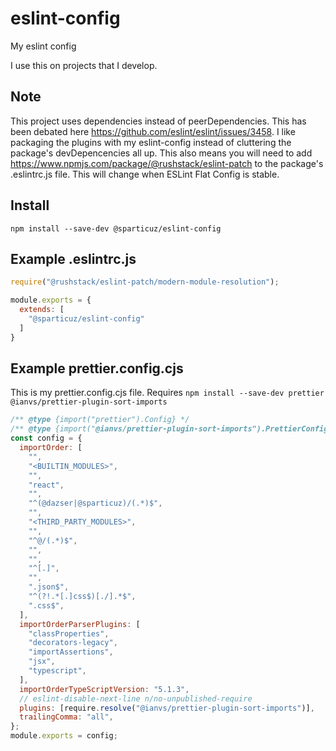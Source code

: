 # eslint-config
My eslint config

I use this on projects that I develop.

## Note
This project uses dependencies instead of peerDependencies. This has been debated here https://github.com/eslint/eslint/issues/3458. I like packaging the plugins with my eslint-config instead of cluttering the package's devDepencencies all up. This also means you will need to add https://www.npmjs.com/package/@rushstack/eslint-patch to the package's .eslintrc.js file. This will change when ESLint Flat Config is stable.

## Install
`npm install --save-dev @sparticuz/eslint-config`

## Example .eslintrc.js
```js
require("@rushstack/eslint-patch/modern-module-resolution");

module.exports = {
  extends: [
    "@sparticuz/eslint-config"
  ]
}
```
## Example prettier.config.cjs
This is my prettier.config.cjs file. Requires `npm install --save-dev prettier @ianvs/prettier-plugin-sort-imports`
```js
/** @type {import("prettier").Config} */
/** @type {import("@ianvs/prettier-plugin-sort-imports").PrettierConfig} */
const config = {
  importOrder: [
    "",
    "<BUILTIN_MODULES>",
    "",
    "react",
    "",
    "^(@dazser|@sparticuz)/(.*)$",
    "",
    "<THIRD_PARTY_MODULES>",
    "",
    "^@/(.*)$",
    "",
    "",
    "^[.]",
    "",
    ".json$",
    "^(?!.*[.]css$)[./].*$",
    ".css$",
  ],
  importOrderParserPlugins: [
    "classProperties",
    "decorators-legacy",
    "importAssertions",
    "jsx",
    "typescript",
  ],
  importOrderTypeScriptVersion: "5.1.3",
  // eslint-disable-next-line n/no-unpublished-require
  plugins: [require.resolve("@ianvs/prettier-plugin-sort-imports")],
  trailingComma: "all",
};
module.exports = config;
```
